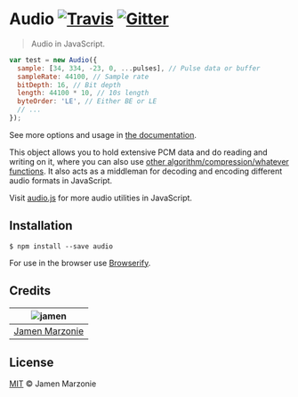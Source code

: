 # Audio [![Travis][travis-icon]][travis] [![Gitter][gitter-icon]][gitter]
> Audio in JavaScript.

```javascript
var test = new Audio({
  sample: [34, 334, -23, 0, ...pulses], // Pulse data or buffer
  sampleRate: 44100, // Sample rate
  bitDepth: 16, // Bit depth
  length: 44100 * 10, // 10s length
  byteOrder: 'LE', // Either BE or LE
  // ...
});
```
See more options and usage in [the documentation](/docs).

This object allows you to hold extensive PCM data and do reading and writing on it, where you can also use [other algorithm/compression/whatever functions][npm-audiojs].  It also acts as a middleman for decoding and encoding different audio formats in JavaScript.

Visit [audio.js](https://github.com/audiojs) for more audio utilities in JavaScript.

## Installation
```shell
$ npm install --save audio
```
For use in the browser use [Browserify][browserify].

## Credits
| ![jamen][avatar] |
|:---:|
| [Jamen Marzonie][github] |

## License
[MIT](LICENSE) &copy; Jamen Marzonie

[avatar]: https://avatars.githubusercontent.com/u/6251703?v=3&s=125
[github]: https://github.com/jamen
[travis]: https://travis-ci.org/jamen/node-audio
[travis-icon]: https://img.shields.io/travis/jamen/node-audio.svg
[gitter]: https://gitter.im/jamen/node-audio
[gitter-icon]: https://img.shields.io/gitter/room/jamen/node-audio.svg
[browserify]: http://npmjs.com/browserify
[audiojs]: https://www.npmjs.com/browse/keyword/audiojs
[npm-audiojs]: https://www.npmjs.com/browse/keyword/audiojs
